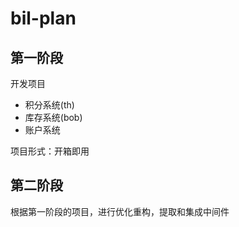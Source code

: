 # bil-plan

## 第一阶段
开发项目
- 积分系统(th)
- 库存系统(bob)
- 账户系统

项目形式：开箱即用

## 第二阶段
根据第一阶段的项目，进行优化重构，提取和集成中间件